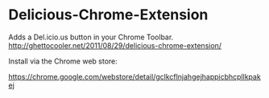 Delicious-Chrome-Extension
==========================

Adds a Del.icio.us button in your Chrome Toolbar.  http://ghettocooler.net/2011/08/29/delicious-chrome-extension/

Install via the Chrome web store:

https://chrome.google.com/webstore/detail/gclkcflnjahgejhappicbhcpllkpakej
